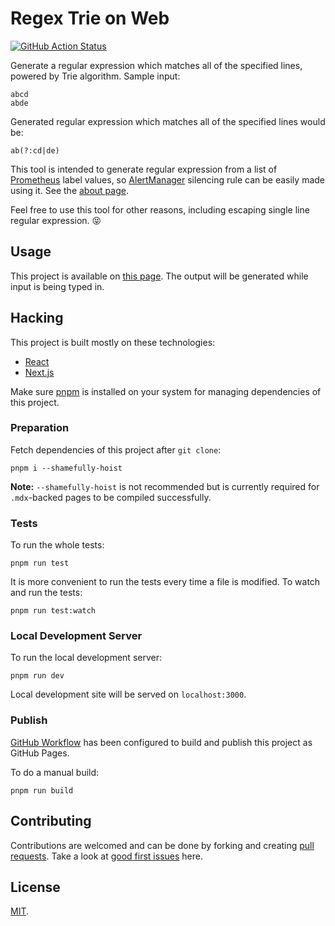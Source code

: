 # Regex Trie on Web

[![GitHub Action Status](https://github.com/danpintara/regex-trie-web/workflows/publish/badge.svg)](https://github.com/danpintara/regex-trie-web/actions?query=workflow%3Apublish)

Generate a regular expression which matches all of the specified lines, powered by Trie algorithm. Sample input:

```
abcd
abde
```

Generated regular expression which matches all of the specified lines would be:

```
ab(?:cd|de)
```

This tool is intended to generate regular expression from a list of [Prometheus](https://prometheus.io) label values, so [AlertManager](https://prometheus.io/docs/alerting/alertmanager) silencing rule can be easily made using it. See the [about page](https://danpintara.github.io/regex-trie-web/about).

Feel free to use this tool for other reasons, including escaping single line regular expression. :stuck_out_tongue_closed_eyes:

## Usage

This project is available on [this page](https://danpintara.github.io/regex-trie-web). The output will be generated while input is being typed in.

## Hacking

This project is built mostly on these technologies:

- [React](https://reactjs.org)
- [Next.js](https://nextjs.org)

Make sure [pnpm](https://pnpm.js.org) is installed on your system for managing dependencies of this project.

### Preparation

Fetch dependencies of this project after `git clone`:

```
pnpm i --shamefully-hoist
```

**Note:** `--shamefully-hoist` is not recommended but is currently required for `.mdx`-backed pages to be compiled successfully.

### Tests

To run the whole tests:

```
pnpm run test
```

It is more convenient to run the tests every time a file is modified. To watch and run the tests:

```
pnpm run test:watch
```

### Local Development Server

To run the local development server:

```
pnpm run dev
```

Local development site will be served on `localhost:3000`.

### Publish

[GitHub Workflow](.github/workflows/publish.yml) has been configured to build and publish this project as GitHub Pages.

To do a manual build:

```
pnpm run build
```

## Contributing

Contributions are welcomed and can be done by forking and creating [pull requests](https://github.com/danpintara/regex-trie-web/compare). Take a look at [good first issues](https://github.com/danpintara/regex-trie-web/issues?q=is%3Aissue+is%3Aopen+label%3A%22good+first+issue%22) here.

## License

[MIT](LICENSE).
